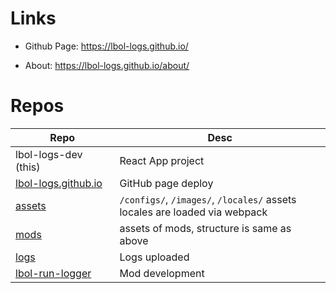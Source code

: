# Links

- Github Page: https://lbol-logs.github.io/

- About: https://lbol-logs.github.io/about/

# Repos

| Repo | Desc |
| --- | --- |
| lbol-logs-dev (this)| React App project |
| [lbol-logs.github.io](https://github.com/lbol-logs/lbol-logs.github.io/) | GitHub page deploy |
| [assets](https://github.com/lbol-logs/assets/) | `/configs/`, `/images/`, `/locales/` assets<br />locales are loaded via webpack |
| [mods](https://github.com/lbol-logs/mods/tree/main/docs/) | assets of mods, structure is same as above |
| [logs](https://github.com/lbol-logs/logs/) | Logs uploaded |
| [lbol-run-logger](https://github.com/lbol-logs/lbol-run-logger/) | Mod development |
